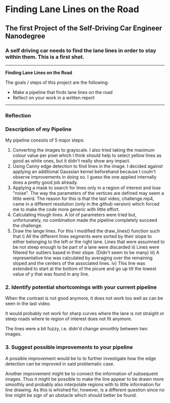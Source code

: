 
# **Finding Lane Lines on the Road** 

## The first Project of the Self-Driving Car Engineer Nanodegree

### A self driving car needs to find the lane lines in order to stay within them. This is a first shot.

---

**Finding Lane Lines on the Road**

The goals / steps of this project are the following:
* Make a pipeline that finds lane lines on the road
* Reflect on your work in a written report


[//]: # (Image References)

[image1]: ./examples/grayscale.jpg "Grayscale"

---

### Reflection

### Description of my Pipeline

My pipeline consists of 5 major steps:

1. Converting the images to grayscale. I also tried taking the maximum colour value per pixel which I think should help to select yellow lines as good as white ones, but it didn't really show any impact.
2. Using Canny edge detection to find lines in the image. I decided against applying an additional Gaussian kernel beforehand because I couln't observe improvements in doing so. I guess the one applied internally does a pretty good job already.
3. Applying a mask to search for lines only in a region of interest and lose "noise". The way the parameters of the vertices are defined may seem a little weird. The reason for this is that the last video, challenge.mp4, came in a different resolution (only in the github version) which forced me to make the code more generic with little effort.
4. Calculating Hough lines. A lot of parameters were tried but, unfortunately, no combination made the pipeline completely succeed the challenge.
5. Draw the lange lines. For this I modified the draw_lines() function such that
	i) All the different lines segments were sorted by their slope to either belonging to the left or the right lane. Lines that were assumned to be not steep enough to be part of a lane were discarded
	ii) Lines were filtered for outliers based in their slope. (Didn't seem to be many)
	iii) A representative line was calculated by averaging over the remaining sloped and the centers of the associated lines.
	iv) This line was extended to start at the bottom of the picure and go up till the lowest value of y that was found in any line.

### 2. Identify potential shortcomings with your current pipeline

When the contrast is not good anymore, it does not work too well as can be seen in the last video.

It would probably not work for sharp curves where the lane is not straight or steep roads where te region of interest does not fit anymore.

The lines were a bit fuzzy, i.e. didn'd change smoothly between two images.


### 3. Suggest possible improvements to your pipeline

A possible improvement would be to to further investigate how the edge detection can be improved in said problematic case.

Another improvement might be to connect the information of subsequent images. Thus it might be possible to make the line appear to be drawn more smoothly and probably also interpolate regions with to little information for line drawing. As this is whished for, however, is a different question since no line might be sign of an obstacle which should better be found.

